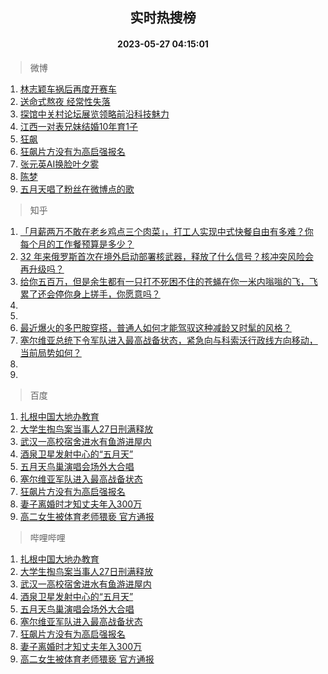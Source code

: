 <div align="center"><h2>实时热搜榜</h2><h4>2023-05-27 04:15:01</h4></div>

> 微博  

1. [林志颖车祸后再度开赛车](https://s.weibo.com/weibo?q=%23%E6%9E%97%E5%BF%97%E9%A2%96%E8%BD%A6%E7%A5%B8%E5%90%8E%E5%86%8D%E5%BA%A6%E5%BC%80%E8%B5%9B%E8%BD%A6%23&t=31&band_rank=1&Refer=top)<br />
2. [送命式熬夜 经常性失落](https://s.weibo.com/weibo?q=%E9%80%81%E5%91%BD%E5%BC%8F%E7%86%AC%E5%A4%9C%20%E7%BB%8F%E5%B8%B8%E6%80%A7%E5%A4%B1%E8%90%BD&t=31&band_rank=2&Refer=top)<br />
3. [探馆中关村论坛展览领略前沿科技魅力](https://s.weibo.com/weibo?q=%23%E6%8E%A2%E9%A6%86%E4%B8%AD%E5%85%B3%E6%9D%91%E8%AE%BA%E5%9D%9B%E5%B1%95%E8%A7%88%E9%A2%86%E7%95%A5%E5%89%8D%E6%B2%BF%E7%A7%91%E6%8A%80%E9%AD%85%E5%8A%9B%23&t=31&band_rank=3&Refer=top)<br />
4. [江西一对表兄妹结婚10年育1子](https://s.weibo.com/weibo?q=%23%E6%B1%9F%E8%A5%BF%E4%B8%80%E5%AF%B9%E8%A1%A8%E5%85%84%E5%A6%B9%E7%BB%93%E5%A9%9A10%E5%B9%B4%E8%82%B21%E5%AD%90%23&t=31&band_rank=4&Refer=top)<br />
5. [狂飙](https://s.weibo.com/weibo?q=%E7%8B%82%E9%A3%99&t=31&band_rank=5&Refer=top)<br />
6. [狂飙片方没有为高启强报名](https://s.weibo.com/weibo?q=%23%E7%8B%82%E9%A3%99%E7%89%87%E6%96%B9%E6%B2%A1%E6%9C%89%E4%B8%BA%E9%AB%98%E5%90%AF%E5%BC%BA%E6%8A%A5%E5%90%8D%23&t=31&band_rank=6&Refer=top)<br />
7. [张元英AI换脸叶夕雾](https://s.weibo.com/weibo?q=%23%E5%BC%A0%E5%85%83%E8%8B%B1AI%E6%8D%A2%E8%84%B8%E5%8F%B6%E5%A4%95%E9%9B%BE%23&t=31&band_rank=7&Refer=top)<br />
8. [陈梦](https://s.weibo.com/weibo?q=%E9%99%88%E6%A2%A6&t=31&band_rank=8&Refer=top)<br />
9. [五月天唱了粉丝在微博点的歌](https://s.weibo.com/weibo?q=%23%E4%BA%94%E6%9C%88%E5%A4%A9%E5%94%B1%E4%BA%86%E7%B2%89%E4%B8%9D%E5%9C%A8%E5%BE%AE%E5%8D%9A%E7%82%B9%E7%9A%84%E6%AD%8C%23&t=31&band_rank=9&Refer=top)<br />

> 知乎  

1. [「月薪两万不敢在老乡鸡点三个肉菜」，打工人实现中式快餐自由有多难？你每个月的工作餐预算是多少？](https://www.zhihu.com/question/602730177)<br />
2. [32 年来俄罗斯首次在境外启动部署核武器，释放了什么信号？核冲突风险会再升级吗？](https://www.zhihu.com/question/603140946)<br />
3. [给你五百万，但是余生都有一只打不死困不住的苍蝇在你一米内嗡嗡的飞，飞累了还会停你身上搓手，你愿意吗？](https://www.zhihu.com/question/602515277)<br />
4. []()<br />
5. []()<br />
6. [最近爆火的多巴胺穿搭，普通人如何才能驾驭这种减龄又时髦的风格？](https://www.zhihu.com/question/603005608)<br />
7. [塞尔维亚总统下令军队进入最高战备状态，紧急向与科索沃行政线方向移动，当前局势如何？](https://www.zhihu.com/question/603207069)<br />
8. []()<br />
9. []()<br />

> 百度  

1. [扎根中国大地办教育](https://www.baidu.com/s?wd=%E6%89%8E%E6%A0%B9%E4%B8%AD%E5%9B%BD%E5%A4%A7%E5%9C%B0%E5%8A%9E%E6%95%99%E8%82%B2&sa=fyb_news&rsv_dl=fyb_news)<br />
2. [大学生掏鸟案当事人27日刑满释放](https://www.baidu.com/s?wd=%E5%A4%A7%E5%AD%A6%E7%94%9F%E6%8E%8F%E9%B8%9F%E6%A1%88%E5%BD%93%E4%BA%8B%E4%BA%BA27%E6%97%A5%E5%88%91%E6%BB%A1%E9%87%8A%E6%94%BE&sa=fyb_news&rsv_dl=fyb_news)<br />
3. [武汉一高校宿舍进水有鱼游进屋内](https://www.baidu.com/s?wd=%E6%AD%A6%E6%B1%89%E4%B8%80%E9%AB%98%E6%A0%A1%E5%AE%BF%E8%88%8D%E8%BF%9B%E6%B0%B4%E6%9C%89%E9%B1%BC%E6%B8%B8%E8%BF%9B%E5%B1%8B%E5%86%85&sa=fyb_news&rsv_dl=fyb_news)<br />
4. [酒泉卫星发射中心的“五月天”](https://www.baidu.com/s?wd=%E9%85%92%E6%B3%89%E5%8D%AB%E6%98%9F%E5%8F%91%E5%B0%84%E4%B8%AD%E5%BF%83%E7%9A%84%E2%80%9C%E4%BA%94%E6%9C%88%E5%A4%A9%E2%80%9D&sa=fyb_news&rsv_dl=fyb_news)<br />
5. [五月天鸟巢演唱会场外大合唱](https://www.baidu.com/s?wd=%E4%BA%94%E6%9C%88%E5%A4%A9%E9%B8%9F%E5%B7%A2%E6%BC%94%E5%94%B1%E4%BC%9A%E5%9C%BA%E5%A4%96%E5%A4%A7%E5%90%88%E5%94%B1&sa=fyb_news&rsv_dl=fyb_news)<br />
6. [塞尔维亚军队进入最高战备状态](https://www.baidu.com/s?wd=%E5%A1%9E%E5%B0%94%E7%BB%B4%E4%BA%9A%E5%86%9B%E9%98%9F%E8%BF%9B%E5%85%A5%E6%9C%80%E9%AB%98%E6%88%98%E5%A4%87%E7%8A%B6%E6%80%81&sa=fyb_news&rsv_dl=fyb_news)<br />
7. [狂飙片方没有为高启强报名](https://www.baidu.com/s?wd=%E7%8B%82%E9%A3%99%E7%89%87%E6%96%B9%E6%B2%A1%E6%9C%89%E4%B8%BA%E9%AB%98%E5%90%AF%E5%BC%BA%E6%8A%A5%E5%90%8D&sa=fyb_news&rsv_dl=fyb_news)<br />
8. [妻子离婚时才知丈夫年入300万](https://www.baidu.com/s?wd=%E5%A6%BB%E5%AD%90%E7%A6%BB%E5%A9%9A%E6%97%B6%E6%89%8D%E7%9F%A5%E4%B8%88%E5%A4%AB%E5%B9%B4%E5%85%A5300%E4%B8%87&sa=fyb_news&rsv_dl=fyb_news)<br />
9. [高二女生被体育老师猥亵 官方通报](https://www.baidu.com/s?wd=%E9%AB%98%E4%BA%8C%E5%A5%B3%E7%94%9F%E8%A2%AB%E4%BD%93%E8%82%B2%E8%80%81%E5%B8%88%E7%8C%A5%E4%BA%B5+%E5%AE%98%E6%96%B9%E9%80%9A%E6%8A%A5&sa=fyb_news&rsv_dl=fyb_news)<br />

> 哔哩哔哩  

1. [扎根中国大地办教育](https://www.baidu.com/s?wd=%E6%89%8E%E6%A0%B9%E4%B8%AD%E5%9B%BD%E5%A4%A7%E5%9C%B0%E5%8A%9E%E6%95%99%E8%82%B2&sa=fyb_news&rsv_dl=fyb_news)<br />
2. [大学生掏鸟案当事人27日刑满释放](https://www.baidu.com/s?wd=%E5%A4%A7%E5%AD%A6%E7%94%9F%E6%8E%8F%E9%B8%9F%E6%A1%88%E5%BD%93%E4%BA%8B%E4%BA%BA27%E6%97%A5%E5%88%91%E6%BB%A1%E9%87%8A%E6%94%BE&sa=fyb_news&rsv_dl=fyb_news)<br />
3. [武汉一高校宿舍进水有鱼游进屋内](https://www.baidu.com/s?wd=%E6%AD%A6%E6%B1%89%E4%B8%80%E9%AB%98%E6%A0%A1%E5%AE%BF%E8%88%8D%E8%BF%9B%E6%B0%B4%E6%9C%89%E9%B1%BC%E6%B8%B8%E8%BF%9B%E5%B1%8B%E5%86%85&sa=fyb_news&rsv_dl=fyb_news)<br />
4. [酒泉卫星发射中心的“五月天”](https://www.baidu.com/s?wd=%E9%85%92%E6%B3%89%E5%8D%AB%E6%98%9F%E5%8F%91%E5%B0%84%E4%B8%AD%E5%BF%83%E7%9A%84%E2%80%9C%E4%BA%94%E6%9C%88%E5%A4%A9%E2%80%9D&sa=fyb_news&rsv_dl=fyb_news)<br />
5. [五月天鸟巢演唱会场外大合唱](https://www.baidu.com/s?wd=%E4%BA%94%E6%9C%88%E5%A4%A9%E9%B8%9F%E5%B7%A2%E6%BC%94%E5%94%B1%E4%BC%9A%E5%9C%BA%E5%A4%96%E5%A4%A7%E5%90%88%E5%94%B1&sa=fyb_news&rsv_dl=fyb_news)<br />
6. [塞尔维亚军队进入最高战备状态](https://www.baidu.com/s?wd=%E5%A1%9E%E5%B0%94%E7%BB%B4%E4%BA%9A%E5%86%9B%E9%98%9F%E8%BF%9B%E5%85%A5%E6%9C%80%E9%AB%98%E6%88%98%E5%A4%87%E7%8A%B6%E6%80%81&sa=fyb_news&rsv_dl=fyb_news)<br />
7. [狂飙片方没有为高启强报名](https://www.baidu.com/s?wd=%E7%8B%82%E9%A3%99%E7%89%87%E6%96%B9%E6%B2%A1%E6%9C%89%E4%B8%BA%E9%AB%98%E5%90%AF%E5%BC%BA%E6%8A%A5%E5%90%8D&sa=fyb_news&rsv_dl=fyb_news)<br />
8. [妻子离婚时才知丈夫年入300万](https://www.baidu.com/s?wd=%E5%A6%BB%E5%AD%90%E7%A6%BB%E5%A9%9A%E6%97%B6%E6%89%8D%E7%9F%A5%E4%B8%88%E5%A4%AB%E5%B9%B4%E5%85%A5300%E4%B8%87&sa=fyb_news&rsv_dl=fyb_news)<br />
9. [高二女生被体育老师猥亵 官方通报](https://www.baidu.com/s?wd=%E9%AB%98%E4%BA%8C%E5%A5%B3%E7%94%9F%E8%A2%AB%E4%BD%93%E8%82%B2%E8%80%81%E5%B8%88%E7%8C%A5%E4%BA%B5+%E5%AE%98%E6%96%B9%E9%80%9A%E6%8A%A5&sa=fyb_news&rsv_dl=fyb_news)<br />
